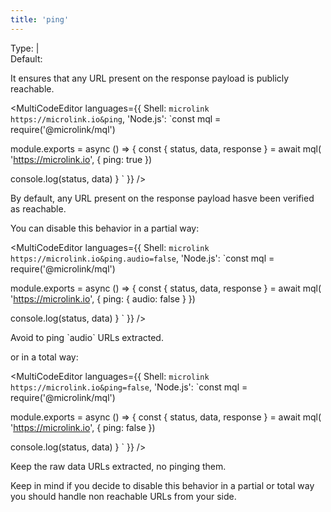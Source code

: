 ```yaml
---
title: 'ping'
--- 
```


Type: <TypeContainer><Type children='<boolean>'/> | <Type children='<object>'/></TypeContainer><br/>
Default: <Type children='true'/>

It ensures that any URL present on the response payload is publicly reachable.

<MultiCodeEditor languages={{
  Shell: `microlink https://microlink.io&ping`,
  'Node.js': `const mql = require('@microlink/mql')
 
module.exports = async () => {
  const { status, data, response } = await mql(
    'https://microlink.io', { 
      ping: true
  })
  
 console.log(status, data)
}
  `
  }} 
/>

<Figcaption>By default, any URL present on the response payload hasve been verified as reachable.</Figcaption>

You can disable this behavior in a partial way:

<MultiCodeEditor languages={{
  Shell: `microlink https://microlink.io&ping.audio=false`,
  'Node.js': `const mql = require('@microlink/mql')
 
module.exports = async () => {
  const { status, data, response } = await mql(
    'https://microlink.io', { 
      ping: {
        audio: false
      }
  })
  
 console.log(status, data)
}
  `
  }} 
/>

<Figcaption>Avoid to ping `audio` URLs extracted.</Figcaption>

or in a total way:

<MultiCodeEditor languages={{
  Shell: `microlink https://microlink.io&ping=false`,
  'Node.js': `const mql = require('@microlink/mql')
 
module.exports = async () => {
  const { status, data, response } = await mql(
    'https://microlink.io', { 
      ping: false
  })
  
 console.log(status, data)
}
  `
  }} 
/>

<Figcaption>Keep the raw data URLs extracted, no pinging them.</Figcaption>

Keep in mind if you decide to disable this behavior in a partial or total way you should handle non reachable URLs from your side.
